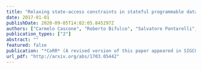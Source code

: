 ```yaml
---
title: "Relaxing state-access constraints in stateful programmable data planes"
date: 2017-01-01
publishDate: 2020-09-05T14:02:05.845297Z
authors: ["Carmelo Cascone", "Roberto Bifulco", "Salvatore Pontarelli", "Antonio Capone"]
publication_types: ["2"]
abstract: ""
featured: false
publication: "*CoRR* (A revised version of this paper appeared in SIGCOMM CCR, 2018)"
url_pdf: "http://arxiv.org/abs/1703.05442"
---
```


